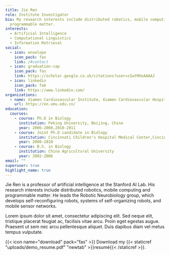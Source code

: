 ```yaml
---
title: Jie Ren
role: Institute Investigator
bio: My research interests include distributed robotics, mobile computing and
  programmable matter.
interests:
  - Artificial Intelligence
  - Computational Linguistics
  - Information Retrieval
social:
  - icon: envelope
    icon_pack: fas
    link: /#contact
  - icon: graduation-cap
    icon_pack: fas
    link: https://scholar.google.co.uk/citations?user=sIwtMXoAAAAJ
  - icon: linkedin
    icon_pack: fab
    link: https://www.linkedin.com/
organizations:
  - name: Xiamen Cardiovascular Institute, Xiamen Cardiovascular Hospital, Xiamen University
    url: https://en.xmu.edu.cn/
education:
  courses:
    - course: Ph.D in Biology
      institution: Peking University, Beijing, China
      year: 2006-2008,2010-2011
    - course: Joint Ph.D candidate in Biology
      institution: Cincinnati Children's Hospital Medical Center,Cincinnati, OH, USA
      year: 2008-2010
    - course: B.S. in Biology
      institution: China Agricultural University
      year: 2002-2006
email: ""
superuser: true
highlight_name: true
---
```


Jie Ren is a professor of artificial intelligence at the Stanford AI Lab. His research interests include distributed robotics, mobile computing and programmable matter. He leads the Robotic Neurobiology group, which develops self-reconfiguring robots, systems of self-organizing robots, and mobile sensor networks.

Lorem ipsum dolor sit amet, consectetur adipiscing elit. Sed neque elit, tristique placerat feugiat ac, facilisis vitae arcu. Proin eget egestas augue. Praesent ut sem nec arcu pellentesque aliquet. Duis dapibus diam vel metus tempus vulputate.

{{< icon name="download" pack="fas" >}} Download my {{< staticref "uploads/demo_resume.pdf" "newtab" >}}resumé{{< /staticref >}}.
